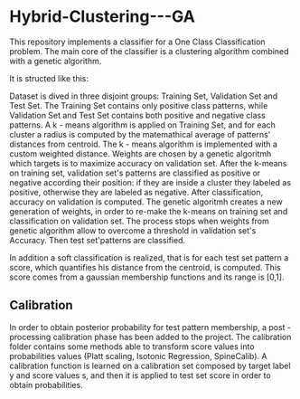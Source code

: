# Hybrid-Clustering---GA

This repository implements a classifier for a One Class Classification problem.
The main core of the classifier is a clustering algorithm combined with a genetic algorithm.

It is structed like this:

Dataset is dived in three disjoint groups: Training Set, Validation Set and Test Set.
The Training Set contains only positive class patterns, while Validation Set and Test Set contains both positive and negative class patterns.
A k - means algorithm is applied on Training Set, and for each cluster a radius is computed by the matemathical average of patterns'
distances from centroid.
The k - means algorithm is implemented with a custom weighted distance. Weights are chosen by a genetic algoritmh which targets is to maximize accuracy on validation set.
After the k-means on training set, validation set's patterns are classified as positive or negative according their position: if they are
inside a cluster they labeled as positive, otherwise they are labeled as negative. After classification, accuracy on validation is computed.
The genetic algoritmh creates a new generation of weights, in order to re-make the k-means on training set and classification on validation
set. The process stops when weights from genetic algorithm allow to overcome a threshold in validation set's Accuracy. 
Then test set'patterns are classified.

In addition a soft classification is realized, that is for each test set pattern a score, which quantifies his distance from the centroid, is computed. This score comes from a gaussian membership functions and its range is [0,1].

## Calibration ##
In order to obtain posterior probability for test pattern membership, a post - processing calibration phase has been added to the project. The calibration folder contains some methods able to transform score values into probabilities values (Platt scaling, Isotonic Regression, SpineCalib). A calibration function is learned on a calibration set composed by target label y and score values s, and then it is applied to test set score in order to obtain probabilities.

